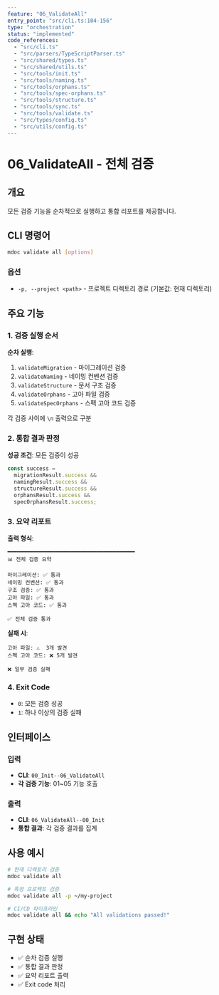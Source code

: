 ```yaml
---
feature: "06_ValidateAll"
entry_point: "src/cli.ts:104-156"
type: "orchestration"
status: "implemented"
code_references:
  - "src/cli.ts"
  - "src/parsers/TypeScriptParser.ts"
  - "src/shared/types.ts"
  - "src/shared/utils.ts"
  - "src/tools/init.ts"
  - "src/tools/naming.ts"
  - "src/tools/orphans.ts"
  - "src/tools/spec-orphans.ts"
  - "src/tools/structure.ts"
  - "src/tools/sync.ts"
  - "src/tools/validate.ts"
  - "src/types/config.ts"
  - "src/utils/config.ts"
---
```


# 06_ValidateAll - 전체 검증

## 개요

모든 검증 기능을 순차적으로 실행하고 통합 리포트를 제공합니다.

## CLI 명령어

```bash
mdoc validate all [options]
```

### 옵션

- `-p, --project <path>` - 프로젝트 디렉토리 경로 (기본값: 현재 디렉토리)

## 주요 기능

### 1. 검증 실행 순서

**순차 실행**:
1. `validateMigration` - 마이그레이션 검증
2. `validateNaming` - 네이밍 컨벤션 검증
3. `validateStructure` - 문서 구조 검증
4. `validateOrphans` - 고아 파일 검증
5. `validateSpecOrphans` - 스펙 고아 코드 검증

각 검증 사이에 `\n` 출력으로 구분

### 2. 통합 결과 판정

**성공 조건**: 모든 검증이 성공

```typescript
const success =
  migrationResult.success &&
  namingResult.success &&
  structureResult.success &&
  orphansResult.success &&
  specOrphansResult.success;
```

### 3. 요약 리포트

**출력 형식**:
```
━━━━━━━━━━━━━━━━━━━━━━━━━━━━━━━━━━━━━━━━
📊 전체 검증 요약

마이그레이션: ✅ 통과
네이밍 컨벤션: ✅ 통과
구조 검증: ✅ 통과
고아 파일: ✅ 통과
스펙 고아 코드: ✅ 통과

✅ 전체 검증 통과
```

**실패 시**:
```
고아 파일: ⚠️  3개 발견
스펙 고아 코드: ❌ 5개 발견

❌ 일부 검증 실패
```

### 4. Exit Code

- `0`: 모든 검증 성공
- `1`: 하나 이상의 검증 실패

## 인터페이스

### 입력

- **CLI**: `00_Init--06_ValidateAll`
- **각 검증 기능**: 01~05 기능 호출

### 출력

- **CLI**: `06_ValidateAll--00_Init`
- **통합 결과**: 각 검증 결과를 집계

## 사용 예시

```bash
# 현재 디렉토리 검증
mdoc validate all

# 특정 프로젝트 검증
mdoc validate all -p ~/my-project

# CI/CD 파이프라인
mdoc validate all && echo "All validations passed!"
```

## 구현 상태

- ✅ 순차 검증 실행
- ✅ 통합 결과 판정
- ✅ 요약 리포트 출력
- ✅ Exit code 처리
